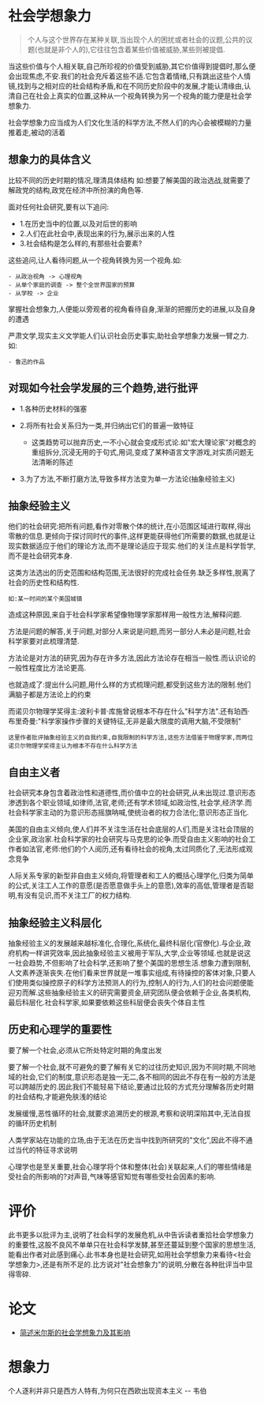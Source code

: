 # 社会学想象力

> 个人与这个世界存在某种关联,当出现个人的困扰或者社会的议题,公共的议题(也就是非个人的),它往往包含着某些价值被威胁,某些则被提倡.

当这些价值与个人相关联,自己所珍视的价值受到威胁,其它价值得到提倡时,那么便会出现焦虑,不安.我们的社会充斥着这些不适.它包含着情绪,只有跳出这些个人情镜,找到与之相对应的社会结构矛盾,和在不同历史阶段中的发展,才能认清缘由,认清自己在社会上真实的位置,这种从一个视角转换为另一个视角的能力便是社会学想象力.

社会学想象力应当成为人们文化生活的科学方法,不然人们的内心会被模糊的力量推着走,被动的活着

## 想象力的具体含义

比较不同的历史时期的情况,理清具体结构
如:想要了解美国的政治选战,就需要了解政党的结构,政党在经济中所扮演的角色等.

面对任何社会研究,要有以下追问:

- 1.在历史当中的位置,以及对后世的影响
- 2.人们在此社会中,表现出来的行为,展示出来的人性
- 3.社会结构是怎么样的,有那些社会要素?

这些追问,让人看待问题,从一个视角转换为另一个视角.如:

    - 从政治视角 -> 心理视角
    - 从单个家庭的调查 -> 整个全世界国家的预算
    - 从学校 -> 企业

掌握社会想象力,人便能以旁观者的视角看待自身,渐渐的把握历史的进展,以及自身的遭遇

严肃文学,现实主义文学能人们认识社会历史事实,助社会学想象力发展一臂之力.如:

    - 鲁迅的作品

## 对现如今社会学发展的三个趋势,进行批评

- 1.各种历史材料的强塞

- 2.将所有社会关系归为一类,并归纳出它们的普遍一致特征

  - 这类趋势可以抛弃历史,一不小心就会变成形式论.如"宏大理论家"对概念的重组拆分,沉浸无用的于句式,用词,变成了某种语言文字游戏,对实质问题无法清晰的陈述

- 3.为了方法,不断打磨方法,导致多样方法变为单一方法论(抽象经验主义)

## 抽象经验主义

他们的社会研究:把所有问题,看作对零散个体的统计,在小范围区域进行取样,得出零散的信息.更倾向于探讨同时代的事件,这样更能获得他们所需要的数据,也就是让现实数据适应于他们的理论方法,而不是理论适应于现实.他们的关注点是科学哲学,而不是社会研究本身.

这类方法选出的历史范围和结构范围,无法很好的完成社会任务.缺乏多样性,脱离了社会的历史性和结构性.

    如:某一时间的某个美国城镇

造成这种原因,来自于社会科学家希望像物理学家那样用一般性方法,解释问题.

方法是问题的解答,关于问题,对部分人来说是问题,而另一部分人未必是问题,社会科学家要对此梳理清楚.

方法论是对方法的研究,因为存在许多方法,因此方法论存在相当一般性.而认识论的一般性程度比方法论更高.

也就造成了:提出什么问题,用什么样的方式梳理问题,都受到这些方法的限制.他们满脑子都是方法论上的约束

而诺贝尔物理学奖得主:波利卡普·库施曾说根本不存在什么"科学方法".还有珀西·布里奇曼:"科学家操作步骤的关键特征,无非是最大限度的调用大脑,不受限制"

    这里作者批评抽象经验主义的自我约束,自我限制的科学方法,这些方法借鉴于物理学家,而两位诺贝尔物理学奖得主认为根本不存在什么科学方法

## 自由主义者

社会研究本身包含着政治性和道德性,而价值中立的社会研究,从未出现过.意识形态渗透到各个职业领域,如律师,法官,老师;还有学术领域,如政治性,社会学,经济学.而社会科学家主动的为意识形态摇旗呐喊,使统治者的权力合法化;意识形态正当化.

美国的自由主义倾向,使人们并不关注生活在社会底层的人们,而是关注社会顶层的企业家,政治家.社会科学家的社会研究与马克思的论争.而受自由主义影响的社会工作者如法官,老师:他们的个人阅历,还有看待社会的视角,太过同质化了,无法形成观念竞争

人际关系专家的新型非自由主义倾向,将管理者和工人的概括心理学化,归类为简单的公式,关注工人工作的意愿(是否愿意做手头上的意愿),效率的高低,管理者是否聪明,有没有见识,而不关注工厂的权力结构.

## 抽象经验主义科层化

抽象经验主义的发展越来越标准化,合理化,系统化,最终科层化(官僚化).与企业,政府机构一样讲究效率,因此抽象经验主义被用于军队,大学,企业等领域.也就是说这一社会趋势,不但影响了社会科学,还影响了整个美国的思想生活.想象力遭到限制,人文素养逐渐丧失.在他们看来世界就是一堆事实组成,有待操控的客体对象,只要人们使用类似操控原子的科学方法预测人的行为,控制人的行为,人们的社会问题便能迎刃而解.这些抽象经验主义的研究需要资金,研究团队便会依赖于企业,各类机构,最后科层化.社会科学家,如果要依赖这些科层便会丧失个体自主性

## 历史和心理学的重要性

要了解一个社会,必须从它所处特定时期的角度出发

要了解一个社会,就不可避免的要了解有关它的过往历史知识,因为不同时期,不同地域的社会,它们的制度,意识形态是独一无二,各不相同的因此不存在有一般的方法是可以跨越历史的.因此我们不能轻易下结论,要通过比较的方式充分理解各历史时期的社会结构,才能避免肤浅的结论

发展缓慢,恶性循环的社会,就要求追溯历史的根源,考察和说明深陷其中,无法自拔的循环历史机制

人类学家站在功能的立场,由于无法在历史当中找到所研究的"文化",因此不得不通过当代的特征寻求说明

心理学也是至关重要,社会心理学将个体和整体(社会)关联起来,人们的哪些情绪是受社会的所影响的?对声音,气味等感官知觉有哪些受社会因素的影响.

# 评价

此书更多以批评为主,说明了社会科学的发展危机,从中告诉读者重拾社会学想象力的重要性,这股不良风不单单只在社会科学发酵,甚至还蔓延到整个国家的思想生活,能看出作者对此感到痛心.此书本身也是社会研究,如用社会学想象力来看待<社会学想象力>,还是有所不足的.比方说对"社会想象力"的说明,分散在各种批评当中显得零碎.

# 论文

- [简述米尔斯的社会学想象力及其影响](https://www.ixueshu.com/document/cbdda1caac6215c2cf245fbb2c4ea630318947a18e7f9386.html)

# 想象力

个人逐利并非只是西方人特有,为何只在西欧出现资本主义 -- 韦伯
